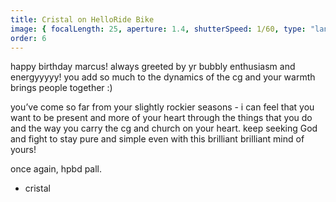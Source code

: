```yaml
---
title: Cristal on HelloRide Bike
image: { focalLength: 25, aperture: 1.4, shutterSpeed: 1/60, type: "landscape" }
order: 6
---
```


happy birthday marcus! always greeted by yr bubbly enthusiasm and energyyyyy! you add so much to the dynamics of the cg and your warmth brings people together :)

you’ve come so far from your slightly rockier seasons - i can feel that you want to be present and more of your heart through the things that you do and the way you carry the cg and church on your heart. keep seeking God and fight to stay pure and simple even with this brilliant brilliant mind of yours!

once again, hpbd pall.

- cristal
